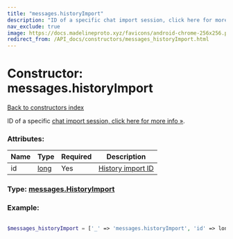```yaml
---
title: "messages.historyImport"
description: "ID of a specific chat import session, click here for more info »."
nav_exclude: true
image: https://docs.madelineproto.xyz/favicons/android-chrome-256x256.png
redirect_from: /API_docs/constructors/messages_historyImport.html
---
```

# Constructor: messages.historyImport  
[Back to constructors index](/API_docs/constructors/index.html)



ID of a specific [chat import session, click here for more info »](https://core.telegram.org/api/import).

### Attributes:

| Name     |    Type       | Required | Description |
|----------|---------------|----------|-------------|
|id|[long](/API_docs/types/long.html) | Yes|[History import ID](https://core.telegram.org/api/import)|



### Type: [messages.HistoryImport](/API_docs/types/messages.HistoryImport.html)


### Example:

```php

$messages_historyImport = ['_' => 'messages.historyImport', 'id' => long];
```  
